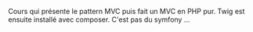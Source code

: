 Cours qui présente le pattern MVC puis fait un MVC en PHP pur.
Twig est ensuite installé avec composer.
C'est pas du symfony ...